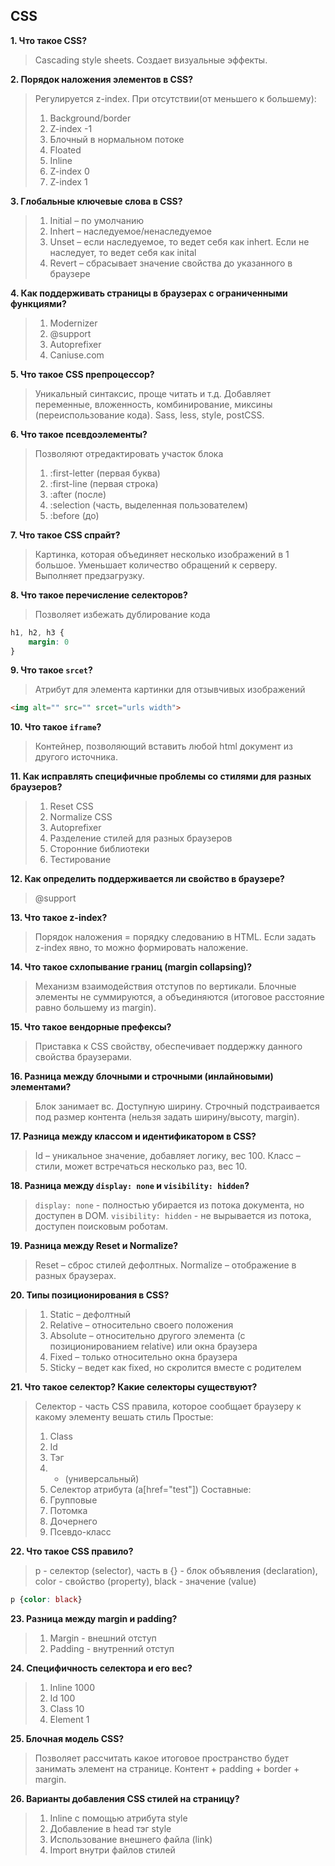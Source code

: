## CSS
**1. Что такое CSS?**
> Cascading style sheets. Создает визуальные эффекты.

**2. Порядок наложения элементов в CSS?**
> Регулируется z-index. При отсутствии(от меньшего к большему): 
> 1. Background/border
> 2. Z-index -1
> 3. Блочный в нормальном потоке
> 4. Floated
> 5. Inline
> 6. Z-index 0
> 7. Z-index 1

**3. Глобальные ключевые слова в CSS?**
> 1. Initial – по умолчанию
> 2. Inhert – наследуемое/ненаследуемое
> 3. Unset – если наследуемое, то ведет себя как inhert. Если не наследует, то ведет себя как inital
> 4. Revert – сбрасывает значение свойства до указанного в браузере

**4. Как поддерживать страницы в браузерах с ограниченными функциями?**
> 1. Modernizer
> 2. @support
> 3. Autoprefixer
> 4. Caniuse.com

**5. Что такое CSS препроцессор?**
> Уникальный синтаксис, проще читать и т.д. Добавляет переменные, вложенность, комбинирование, миксины (переиспользование кода). Sass, less, style, postCSS.

**6. Что такое псевдоэлементы?**
> Позволяют отредактировать участок блока
> 1. :first-letter (первая буква)
> 2. :first-line (первая строка)
> 3. :after (после)
> 4. :selection (часть, выделенная пользователем)
> 5. :before (до)

**7. Что такое CSS спрайт?**
> Картинка, которая объединяет несколько изображений в 1 большое. Уменьшает количество обращений к серверу. Выполняет предзагрузку. 

**8. Что такое перечисление селекторов?**
> Позволяет избежать дублирование кода
```css
h1, h2, h3 {
    margin: 0
}
```

**9. Что такое `srcet`?**
> Атрибут для элемента картинки для отзывчивых изображений
```html
<img alt="" src="" srcet="urls width">
```

**10. Что такое `iframe`?**
> Контейнер, позволяющий вставить любой html документ из другого источника.

**11. Как исправлять специфичные проблемы со стилями для разных браузеров?**
> 1. Reset CSS
> 2. Normalize CSS
> 3. Autoprefixer
> 4. Разделение стилей для разных браузеров
> 5. Сторонние библиотеки
> 6. Тестирование 

**12. Как определить поддерживается ли свойство в браузере?**
> @support 

**13. Что такое z-index?**
> Порядок наложения = порядку следованию в HTML. Если задать z-index явно, то можно формировать наложение.

**14. Что такое схлопывание границ (margin collapsing)?**
> Механизм взаимодействия отступов по вертикали. Блочные элементы не суммируются, а объединяются (итоговое расстояние равно большему из margin).

**15. Что такое вендорные префексы?**
> Приставка к CSS свойству, обеспечивает поддержку данного свойства браузерами.

**16. Разница между блочными и строчными (инлайновыми) элементами?**
> Блок занимает вс. Доступную ширину. Строчный подстраивается под размер контента (нельзя задать ширину/высоту, margin).

**17. Разница между классом и идентификатором в CSS?**
> Id – уникальное значение, добавляет логику, вес 100. Класс – стили, может встречаться несколько раз, вес 10.

**18. Разница между `display: none` и `visibility: hidden`?**
> `display: none` - полностью убирается из потока документа, но доступен в DOM. `visibility: hidden` - не вырывается из потока, доступен поисковым роботам.

**19. Разница между Reset и Normalize?**
> Reset – сброс стилей дефолтных. Normalize – отображение в разных браузерах.

**20. Типы позиционирования в CSS?**
> 1. Static – дефолтный
> 2. Relative – относительно своего положения
> 3. Absolute – относительно другого элемента (с позиционированием relative) или окна браузера
> 4. Fixed – только относительно окна браузера
> 5. Sticky – ведет как fixed, но скролится вместе с родителем 

**21. Что такое селектор? Какие селекторы существуют?**
> Селектор - часть CSS правила, которое сообщает браузеру к какому элементу вешать стиль
> Простые: 
> 1. Class
> 2. Id
> 3. Тэг 
> 4. * (универсальный)
> 5. Селектор атрибута (a[href="test"])
> Составные:
> 1. Групповые
> 2. Потомка
> 3. Дочернего 
> 4. Псевдо-класс

**22. Что такое CSS правило?**
> p - селектор (selector), часть в {} - блок объявления (declaration), color - свойство (property), black - значение (value)
```css
p {color: black}
```

**23. Разница между margin и padding?**
> 1. Margin - внешний отступ
> 2. Padding - внутренний отступ

**24. Специфичность селектора и его вес?**
> 1. Inline 1000
> 2. Id 100
> 3. Class 10
> 4. Element 1

**25. Блочная модель CSS?**
> Позволяет рассчитать какое итоговое пространство будет занимать элемент на странице. Контент + padding + border + margin.

**26. Варианты добавления CSS стилей на страницу?**
> 1. Inline с помощью атрибута style
> 2. Добавление в head тэг style
> 3. Использование внешнего файла (link)
> 4. Import внутри файлов стилей
